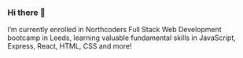 ### Hi there 👋
I’m currently enrolled in Northcoders Full Stack Web Development bootcamp in Leeds, learning valuable fundamental skills in JavaScript, Express, React, HTML, CSS and more!


